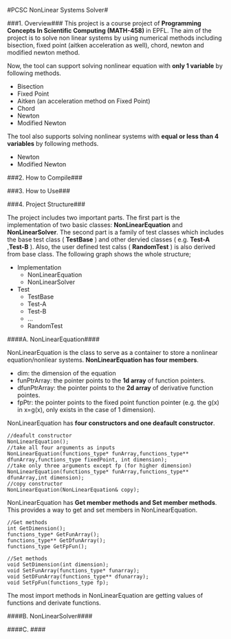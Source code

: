 #PCSC NonLinear Systems Solver#

###1. Overview###
This project is a course project of **Programming Concepts In Scientific Computing (MATH-458)** in EPFL. The aim of the project is to solve non linear systems by using numerical methods including bisection, fixed point (aitken acceleration as well), chord, newton and modified newton method.

Now, the tool can support solving nonlinear equation with **only 1 variable** by following methods.

- Bisection
- Fixed Point
- Aitken (an acceleration method on Fixed Point)
- Chord
- Newton
- Modified Newton

The tool also supports solving nonlinear systems with **equal or less than 4 variables** by following methods.

- Newton
- Modified Newton

###2. How to Compile###

###3. How to Use###

###4. Project Structure###

The project includes two important parts. The first part is the implementation of two basic classes: **NonLinearEquation** and **NonLinearSolver**. The second part is a family of test classes which includes the base test class ( **TestBase** ) and other dervied classes ( e.g. **Test-A** ,**Test-B** ). Also, the user defined test calss ( **RandomTest** ) is also derived from base class. The following graph shows the whole structure;

- Implementation
	- NonLinearEquation
	- NonLinearSolver
- Test
	- TestBase
	- Test-A
	- Test-B
	- ...
	- RandomTest

####A. NonLinearEquation####

NonLinearEquation is the class to serve as a container to store a nonlinear equation/nonliear systems. **NonLinearEquation has four members**.

- dim: the dimension of the equation
- funPtrArray: the pointer points to the **1d array** of function pointers.
- dfunPtrArray: the pointer points to the **2d array** of derivative function pointes.
- fpPtr: the pointer points to the fixed point function pointer (e.g. the g(x) in x=g(x), only exists in the case of 1 dimension).

NonLinearEquation has **four constructors and one deafault constructor**.

	//deafult constructor
	NonLinearEquation();
	//take all four arguments as inputs
    NonLinearEquation(functions_type* funArray,functions_type** dfunArray,functions_type fixedPoint, int dimension);
	//take only three arguments except fp (for higher dimension)
    NonLinearEquation(functions_type* funArray,functions_type** dfunArray,int dimension);
	//copy constructor
    NonLinearEquation(NonLinearEquation& copy);
    
NonLinearEquation has **Get member methods and Set member methods**. This provides a way to get and set members in NonLinearEquation.
	
	//Get methods
    int GetDimension();
    functions_type* GetFunArray();
    functions_type** GetDfunArray();
    functions_type GetFpFun();

    //Set methods
    void SetDimension(int dimension);
    void SetFunArray(functions_type* funarray);
    void SetDFunArray(functions_type** dfunarray);
    void SetFpFun(functions_type fp);

The most import methods in NonLinearEquation are getting values of functions and derivate functions.




####B. NonLinearSolver####

####C. ####

